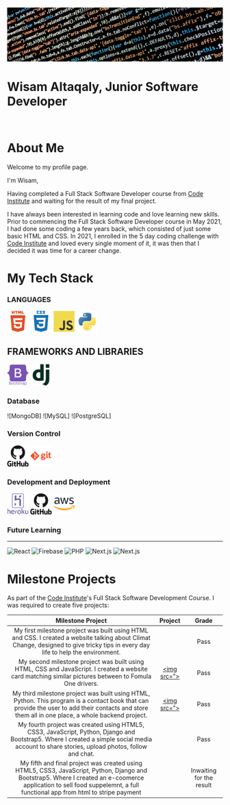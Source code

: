 ![Banner Image](images/coding-image.jpg)

# Wisam Altaqaly, Junior Software Developer

<p align="center">
    <img src="">
</p>

# About Me

Welcome to my profile page.

I'm Wisam,

Having completed a Full Stack Software Developer course from [Code Institute](https://codeinstitute.net/) and waiting for the result of my final project. 

I have always been interested in learning code and love learning new skills. Prior to commencing the Full Stack Software Developer course in May 2021, I had done some coding a few years back, which consisted of just some basic HTML and CSS. In 2021, I enrolled in the 5 day coding challenge with [Code Institute](https://codeinstitute.net/) and loved every single moment of it, it was then that I decided it was time for a career change.

# My Tech Stack 

### LANGUAGES

<img src="https://github.com/devicons/devicon/blob/master/icons/html5/html5-plain-wordmark.svg" alt="HTML logo" width="50px" height="50px" /> <img src="https://github.com/devicons/devicon/blob/master/icons/css3/css3-plain-wordmark.svg" alt="CSS logo" width="50px" height="50px" /> <img src="https://github.com/devicons/devicon/blob/master/icons/javascript/javascript-original.svg" alt="JavaScript logo" width="50px" height="50px" /> <img src="https://github.com/devicons/devicon/blob/master/icons/python/python-original.svg" alt="Python logo" width="50px" height="50px" />

## FRAMEWORKS AND LIBRARIES
<img src="https://github.com/devicons/devicon/blob/master/icons/bootstrap/bootstrap-plain-wordmark.svg" alt="Bootstrap logo" height="50px" width="50px" /> <img src="https://github.com/devicons/devicon/blob/master/icons/django/django-plain.svg" alt="Django logo" width="50px" height="50px" />


### **Database**

![MongoDB] ![MySQL] ![PostgreSQL]

### **Version Control**

<img src="https://github.com/devicons/devicon/blob/master/icons/github/github-original-wordmark.svg" alt="GitHub logo" width="50px" height="50px" />

<img src="https://github.com/devicons/devicon/blob/master/icons/git/git-plain-wordmark.svg" alt="Git logo" width="50px" height="50px" />


### **Development and Deployment**

<img src="https://github.com/devicons/devicon/blob/master/icons/heroku/heroku-original-wordmark.svg" alt="Heroku logo" width="50px" height="50px" />

<img src="https://github.com/devicons/devicon/blob/master/icons/github/github-original-wordmark.svg" alt="GitHub logo" width="50px" height="50px" />
 
<img src="https://github.com/devicons/devicon/blob/master/icons/amazonwebservices/amazonwebservices-original-wordmark.svg" alt="AWS logo" width="50px" height="50px" />


### **Future Learning**
---
![React](images/reactjs.svg) ![Firebase](images/firebase.svg) ![PHP](images/php.svg) ![Next.js](images/nextjs-line.svg) ![Next.js](images/strapi.svg)

# Milestone Projects

As part of the [Code Institute](https://codeinstitute.net/)'s Full Stack Software Development Course. I was required to create five projects:

|  Milestone Project       | Project | Grade  |
| :----------------------: | :----------------------: | :---: |
|  My first milestone project was built using HTML and CSS. I created a website talking about Climat Change, designed to give tricky tips in every day life to help the environment. | [<img src="">](https://wisamta.github.io/Claimat-change/) | Pass  |
|  My second milestone project was built using HTML, CSS and JavaScript. I created a website card matching similar pictures between to Fomula One drivers. | [<img src=">](https://wisamta.github.io/Memory-game/) | Pass  |
|  My third milestone project was built using HTML, Python. This program is a contact book that can provide the user to add their contacts and store them all in one place, a whole backend project. | [<img src=">](https://contact-book123.herokuapp.com/) | Pass  |
|  My fourth project was created using HTML5, CSS3, JavaScript, Python, Django and Bootstrap5. Where I created a simple social media account to share stories, upload photos, follow and chat. | [<img src="">](https://shareit123.herokuapp.com/) | Pass  |
|  My fifth and final project was created using HTML5, CSS3, JavaScript, Python, Django and Bootstrap5. Where I created an e-coomerce application to sell food suppelemnt, a full functional app from html to stripe payment | [<img src="">](https://supplement-store1.herokuapp.com/) | Inwaiting for the result  |